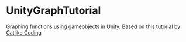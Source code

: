 # UnityGraphTutorial

Graphing functions using gameobjects in Unity.
Based on this tutorial by [Catlike Coding](https://catlikecoding.com/unity/tutorials/basics/building-a-graph/)
